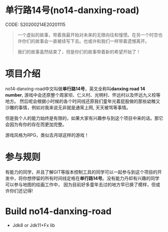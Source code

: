 # 单行路14号(no14-danxing-road)

CODE: S20200214E20201115

> 一个虚拟的故事，带着我最开始对未来的无限向往和憧憬。在另一个时空也许你们的故事会一直被续写下去。也或许和我们一样带着遗憾离开。
>
> 我们的故事虽然结束了，但是你们的故事带着新的希望开始了！

# 项目介绍

no14-danxing-road中文叫做**单行路14号**，英文全称叫**danxing road 14 number**, 游戏中会还原整个周家坝、仁义村、光明村、怀远村以及怀远九义校等地方。
然后呢会根据小时候的各个时间线还原我们童年光着屁股做的那些幼稚又沙雕的事情，例如对我来说无非就是通宵上网, 天天被骂等事情。

但是我个人的能力始终是有限的，如果大家有兴趣参与到这个项目中来的话。那它会因为有你的存在而更加完整。

游戏风格为RPG，类似去月球这样的游戏！

# 参与规则

有能力的同学，并且了解GIT等版本控制工具的同学可以一起参与到这个项目的开发中，将你想停留的所有时间线定格在**单行路14号**。没有能力丹却有兴趣的同学可以参与地图的绘画工作中，
因为目前好多童年去过的地方早已换了模样，但或许你们还记得!

# Build no14-danxing-road

- Jdk8 or Jdk11+Fx lib

